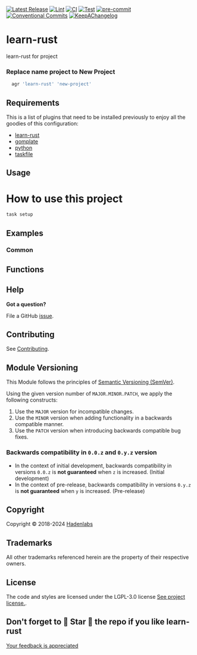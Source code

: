 <!--


  ** DO NOT EDIT THIS FILE
  **
  ** 1) Make all changes to `provision/generator/README.yaml`
  ** 2) Run`task readme` to rebuild this file.
  **
  ** (We maintain HUNDREDS of open source projects. This is how we maintain our sanity.)
  **


  -->

[![Latest Release](https://img.shields.io/github/release/luismayta/learn-rust)](https://github.com/luismayta/learn-rust/releases) [![Lint](https://img.shields.io/github/workflow/status/luismayta/learn-rust/lint-code)](https://github.com/luismayta/learn-rust/actions?workflow=lint-code) [![CI](https://img.shields.io/github/workflow/status/luismayta/learn-rust/ci)](https://github.com/luismayta/learn-rust/actions?workflow=ci) [![Test](https://img.shields.io/github/workflow/status/luismayta/learn-rust/test)](https://github.com/luismayta/learn-rust/actions?workflow=test) [![pre-commit](https://img.shields.io/badge/pre--commit-enabled-brightgreen?logo=pre-commit&logoColor=white)](https://github.com/pre-commit/pre-commit) [![Conventional Commits](https://img.shields.io/badge/Conventional%20Commits-1.0.0-yellow)](https://conventionalcommits.org) [![KeepAChangelog](https://img.shields.io/badge/changelog-Keep%20a%20Changelog%20v1.0.0-orange)](https://keepachangelog.com)

# learn-rust

learn-rust for project

### Replace name project to New Project

```bash
  agr 'learn-rust' 'new-project'
```

## Requirements

This is a list of plugins that need to be installed previously to enjoy all the goodies of this configuration:

- [learn-rust](https://github.com/luismayta/learn-rust)
- [gomplate](https://github.com/hairyhenderson/gomplate)
- [python](https://www.python.org)
- [taskfile](https://github.com/go-task/task)

## Usage

# How to use this project

```bash
task setup
```

## Examples

<!-- Space: Projects -->
<!-- Parent: LearnRust -->
<!-- Title: Examples LearnRust -->
<!-- Label: Examples -->
<!-- Include: ./../disclaimer.md -->
<!-- Include: ac:toc -->

### Common

 <!-- Space: Projects -->
<!-- Parent: LearnRust -->
<!-- Title: Functions LearnRust -->
<!-- Label: Functions -->
<!-- Include: docs/disclaimer.md -->
<!-- Include: ac:toc -->

## Functions

## Help

**Got a question?**

File a GitHub [issue](https://github.com/luismayta/learn-rust/issues).

## Contributing

See [Contributing](./docs/contributing.md).

## Module Versioning

This Module follows the principles of [Semantic Versioning (SemVer)](https://semver.org/).

Using the given version number of `MAJOR.MINOR.PATCH`, we apply the following constructs:

1. Use the `MAJOR` version for incompatible changes.
1. Use the `MINOR` version when adding functionality in a backwards compatible manner.
1. Use the `PATCH` version when introducing backwards compatible bug fixes.

### Backwards compatibility in `0.0.z` and `0.y.z` version

- In the context of initial development, backwards compatibility in versions `0.0.z` is **not guaranteed** when `z` is increased. (Initial development)
- In the context of pre-release, backwards compatibility in versions `0.y.z` is **not guaranteed** when `y` is increased. (Pre-release)

## Copyright

Copyright © 2018-2024 [Hadenlabs](https://hadenlabs.com)

## Trademarks

All other trademarks referenced herein are the property of their respective owners.

## License

The code and styles are licensed under the LGPL-3.0 license [See project license.](LICENSE).

## Don't forget to 🌟 Star 🌟 the repo if you like learn-rust

[Your feedback is appreciated](https://github.com/luismayta/learn-rust/issues)


<!-- Security scan triggered at 2025-09-02 15:57:38 -->